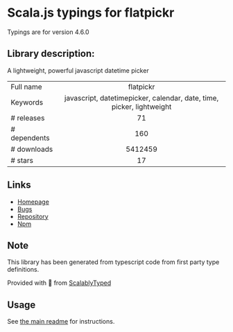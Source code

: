 
# Scala.js typings for flatpickr

Typings are for version 4.6.0

## Library description:
A lightweight, powerful javascript datetime picker

|                    |                 |
| ------------------ | :-------------: |
| Full name          | flatpickr |
| Keywords           | javascript, datetimepicker, calendar, date, time, picker, lightweight |
| # releases         | 71 |
| # dependents       | 160 |
| # downloads        | 5412459 |
| # stars            | 17 |

## Links
- [Homepage](https://chmln.github.io/flatpickr)
- [Bugs](https://github.com/chmln/flatpickr/issues)
- [Repository](https://github.com/chmln/flatpickr)
- [Npm](https://www.npmjs.com/package/flatpickr)
    


## Note
This library has been generated from typescript code from first party type definitions.

Provided with :purple_heart: from [ScalablyTyped](https://github.com/oyvindberg/ScalablyTyped)

## Usage
See [the main readme](../../readme.md) for instructions.


